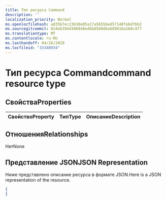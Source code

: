 ```yaml
---
title: Тип ресурса Command
description: ''
localization_priority: Normal
ms.openlocfilehash: ad35b7ec23630e85a17a5655bed57148fe6d7bb2
ms.sourcegitcommit: 014eb3944306948edbb6560dbe689816a168c4f7
ms.translationtype: MT
ms.contentlocale: ru-RU
ms.lasthandoff: 04/26/2019
ms.locfileid: "33348934"
---
```

# <a name="command-resource-type"></a><span data-ttu-id="35eec-102">Тип ресурса Command</span><span class="sxs-lookup"><span data-stu-id="35eec-102">command resource type</span></span>

## <a name="properties"></a><span data-ttu-id="35eec-103">Свойства</span><span class="sxs-lookup"><span data-stu-id="35eec-103">Properties</span></span>
|<span data-ttu-id="35eec-104">Свойство</span><span class="sxs-lookup"><span data-stu-id="35eec-104">Property</span></span>|<span data-ttu-id="35eec-105">Тип</span><span class="sxs-lookup"><span data-stu-id="35eec-105">Type</span></span>|<span data-ttu-id="35eec-106">Описание</span><span class="sxs-lookup"><span data-stu-id="35eec-106">Description</span></span>|
|:---|:---|:---|

## <a name="relationships"></a><span data-ttu-id="35eec-107">Отношения</span><span class="sxs-lookup"><span data-stu-id="35eec-107">Relationships</span></span>
<span data-ttu-id="35eec-108">Нет</span><span class="sxs-lookup"><span data-stu-id="35eec-108">None</span></span>
## <a name="json-representation"></a><span data-ttu-id="35eec-109">Представление JSON</span><span class="sxs-lookup"><span data-stu-id="35eec-109">JSON Representation</span></span>
<span data-ttu-id="35eec-110">Ниже представлено описание ресурса в формате JSON.</span><span class="sxs-lookup"><span data-stu-id="35eec-110">Here is a JSON representation of the resource.</span></span>
<!--{
  "blockType": "resource",
  "@odata.type": "microsoft.graph.command"
}-->
``` json
{
}
```



